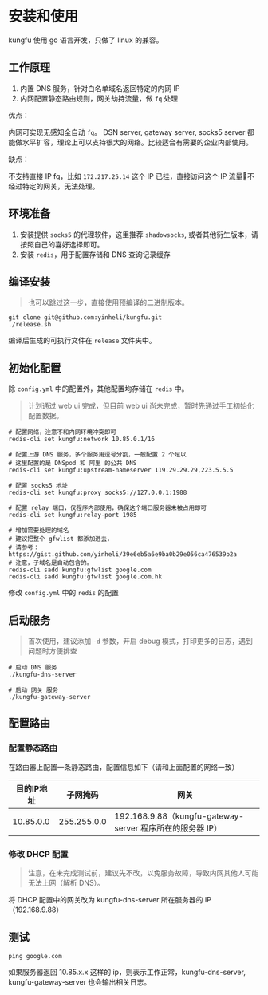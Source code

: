 # 安装和使用

kungfu 使用 go 语言开发，只做了 linux 的兼容。

## 工作原理

1. 内置 DNS 服务，针对白名单域名返回特定的内网 IP
2. 内网配置静态路由规则，网关劫持流量，做 `fq` 处理

优点：

内网可实现无感知全自动 `fq`。
DSN server, gateway server, socks5 server 都能做水平扩容，理论上可以支持很大的网络。比较适合有需要的企业内部使用。

缺点：

不支持直接 IP fq，比如 `172.217.25.14` 这个 IP 已挂，直接访问这个 IP 流量不经过特定的网关，无法处理。

## 环境准备

1. 安装提供 `socks5` 的代理软件，这里推荐 `shadowsocks`, 或者其他衍生版本，请按照自己的喜好选择即可。
2. 安装 `redis`，用于配置存储和 DNS 查询记录缓存


## 编译安装

> 也可以跳过这一步，直接使用预编译的二进制版本。

```
git clone git@github.com:yinheli/kungfu.git
./release.sh
```

编译后生成的可执行文件在 `release` 文件夹中。

## 初始化配置

除 `config.yml` 中的配置外，其他配置均存储在 `redis` 中。

> 计划通过 web ui 完成，但目前 web ui 尚未完成，暂时先通过手工初始化配置数据。

```
# 配置网络，注意不和内网环境冲突即可
redis-cli set kungfu:network 10.85.0.1/16

# 配置上游 DNS 服务，多个服务用逗号分割，一般配置 2 个足以
# 这里配置的是 DNSpod 和 阿里 的公共 DNS
redis-cli set kungfu:upstream-nameserver 119.29.29.29,223.5.5.5

# 配置 socks5 地址
redis-cli set kungfu:proxy socks5://127.0.0.1:1988

# 配置 relay 端口，仅程序内部使用，确保这个端口服务器未被占用即可
redis-cli set kungfu:relay-port 1985

# 增加需要处理的域名
# 建议把整个 gfwlist 都添加进去，
# 请参考： https://gist.github.com/yinheli/39e6eb5a6e9ba0b29e056ca476539b2a
# 注意，子域名是自动包含的。
redis-cli sadd kungfu:gfwlist google.com
redis-cli sadd kungfu:gfwlist google.com.hk
```

修改 `config.yml` 中的 `redis` 的配置

## 启动服务

> 首次使用，建议添加 `-d` 参数，开启 debug 模式，打印更多的日志，遇到问题时方便排查

```
# 启动 DNS 服务
./kungfu-dns-server

# 启动 网关 服务
./kungfu-gateway-server
```

## 配置路由

### 配置静态路由

在路由器上配置一条静态路由，配置信息如下（请和上面配置的网络一致）

目的IP地址 | 子网掩码    | 网关
---------- | ----------- | --------------
10.85.0.0 | 255.255.0.0 | 192.168.9.88（kungfu-gateway-server 程序所在的服务器 IP）

### 修改 DHCP 配置

> 注意，在未完成测试前，建议先不改，以免服务故障，导致内网其他人可能无法上网（解析 DNS）。

将 DHCP 配置中的网关改为 kungfu-dns-server 所在服务器的 IP（192.168.9.88）

## 测试

```
ping google.com
```

如果服务器返回 10.85.x.x 这样的 ip，则表示工作正常，kungfu-dns-server, kungfu-gateway-server 也会输出相关日志。
